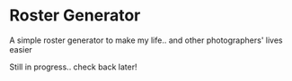 # Roster Generator
A simple roster generator to make my life.. and other photographers' lives easier

Still in progress.. check back later!
